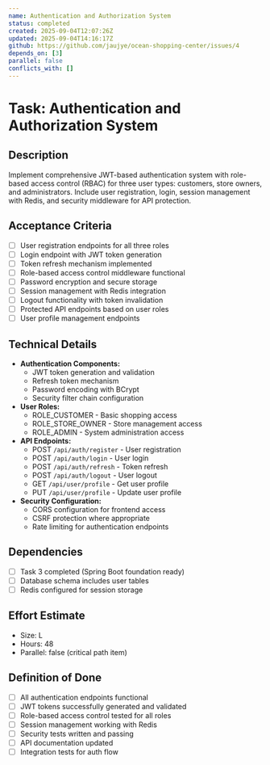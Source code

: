 ```yaml
---
name: Authentication and Authorization System
status: completed
created: 2025-09-04T12:07:26Z
updated: 2025-09-04T14:16:17Z
github: https://github.com/jaujye/ocean-shopping-center/issues/4
depends_on: [3]
parallel: false
conflicts_with: []
---
```


# Task: Authentication and Authorization System

## Description
Implement comprehensive JWT-based authentication system with role-based access control (RBAC) for three user types: customers, store owners, and administrators. Include user registration, login, session management with Redis, and security middleware for API protection.

## Acceptance Criteria
- [ ] User registration endpoints for all three roles
- [ ] Login endpoint with JWT token generation
- [ ] Token refresh mechanism implemented
- [ ] Role-based access control middleware functional
- [ ] Password encryption and secure storage
- [ ] Session management with Redis integration
- [ ] Logout functionality with token invalidation
- [ ] Protected API endpoints based on user roles
- [ ] User profile management endpoints

## Technical Details
- **Authentication Components:**
  - JWT token generation and validation
  - Refresh token mechanism
  - Password encoding with BCrypt
  - Security filter chain configuration
- **User Roles:**
  - ROLE_CUSTOMER - Basic shopping access
  - ROLE_STORE_OWNER - Store management access
  - ROLE_ADMIN - System administration access
- **API Endpoints:**
  - POST `/api/auth/register` - User registration
  - POST `/api/auth/login` - User login
  - POST `/api/auth/refresh` - Token refresh
  - POST `/api/auth/logout` - User logout
  - GET `/api/user/profile` - Get user profile
  - PUT `/api/user/profile` - Update user profile
- **Security Configuration:**
  - CORS configuration for frontend access
  - CSRF protection where appropriate
  - Rate limiting for authentication endpoints

## Dependencies
- [ ] Task 3 completed (Spring Boot foundation ready)
- [ ] Database schema includes user tables
- [ ] Redis configured for session storage

## Effort Estimate
- Size: L
- Hours: 48
- Parallel: false (critical path item)

## Definition of Done
- [ ] All authentication endpoints functional
- [ ] JWT tokens successfully generated and validated
- [ ] Role-based access control tested for all roles
- [ ] Session management working with Redis
- [ ] Security tests written and passing
- [ ] API documentation updated
- [ ] Integration tests for auth flow
